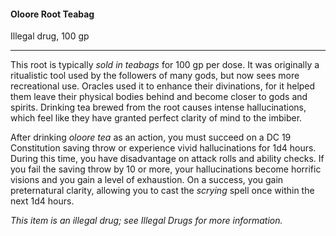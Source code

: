 #### Oloore Root Teabag

Illegal drug, 100 gp

---

This root is typically *sold in teabags* for 100 gp per dose. It was originally a ritualistic tool used by the followers of many gods, but now sees more recreational use. Oracles used it to enhance their divinations, for it helped them leave their physical bodies behind and become closer to gods and spirits. Drinking tea brewed from the root causes intense hallucinations, which feel like they have granted perfect clarity of mind to the imbiber.

After drinking *oloore tea* as an action, you must succeed on a DC 19 Constitution saving throw or experience vivid hallucinations for 1d4 hours. During this time, you have disadvantage on attack rolls and ability checks. If you fail the saving throw by 10 or more, your hallucinations become horrific visions and you gain a level of exhaustion. On a success, you gain preternatural clarity, allowing you to cast the *scrying* spell once within the next 1d4 hours.

*This item is an illegal drug; see Illegal Drugs for more information.*